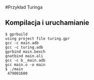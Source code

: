 #Przykład Turinga

## Kompilacja i uruchamianie

```
$ gprbuild 
using project file turing.gpr
gcc -c main.adb
gcc -c turing.adb
gprbind main.bexch
gnatbind main.ali
gcc -c b__main.adb
gcc main.o -o main
$ ./main
 479001600
```
